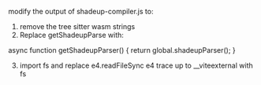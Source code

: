 modify the output of shadeup-compiler.js to:

1. remove the tree sitter wasm strings
2. Replace getShadeupParse with:

async function getShadeupParser() {
return global.shadeupParser();
}

3. import fs and replace e4.readFileSync e4 trace up to \_\_viteexternal with fs
